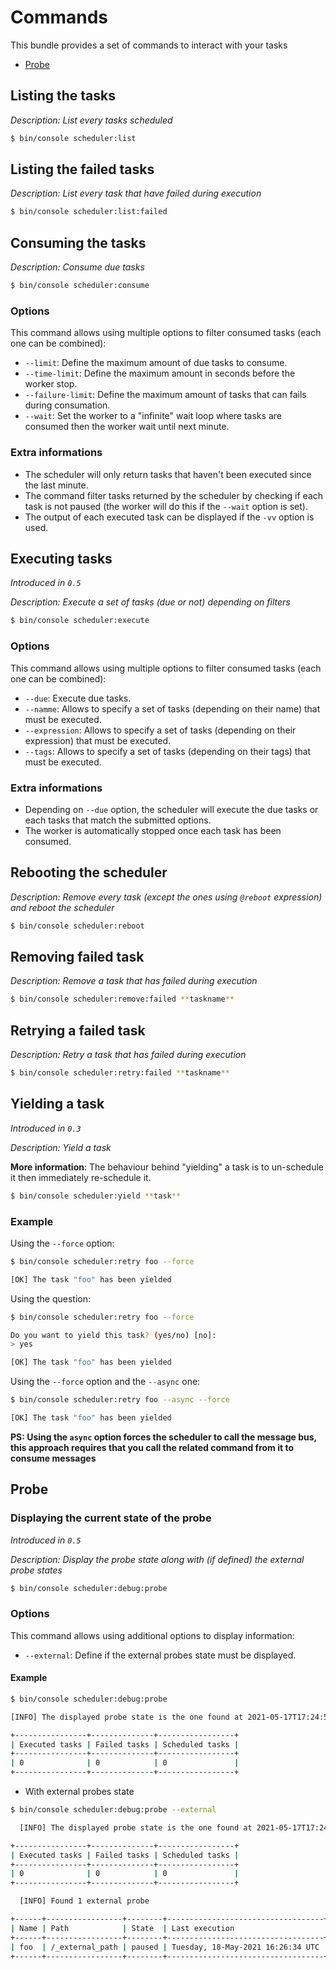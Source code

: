 # Commands

This bundle provides a set of commands to interact with your tasks

- [Probe](#probe)

## Listing the tasks

_Description: List every tasks scheduled_

```bash
$ bin/console scheduler:list
```

## Listing the failed tasks

_Description: List every task that have failed during execution_

```bash
$ bin/console scheduler:list:failed
```

## Consuming the tasks

_Description: Consume due tasks_

```bash
$ bin/console scheduler:consume
```

### Options

This command allows using multiple options to filter consumed tasks (each one can be combined):

- `--limit`: Define the maximum amount of due tasks to consume.
- `--time-limit`: Define the maximum amount in seconds before the worker stop.
- `--failure-limit`: Define the maximum amount of tasks that can fails during consumation.
- `--wait`: Set the worker to a "infinite" wait loop where tasks are consumed then the worker wait until next minute.

### Extra informations

- The scheduler will only return tasks that haven't been executed since the last minute.
- The command filter tasks returned by the scheduler by checking if each task is not paused 
  (the worker will do this if the `--wait` option is set).
- The output of each executed task can be displayed if the `-vv` option is used.

## Executing tasks

_Introduced in `0.5`_

_Description: Execute a set of tasks (due or not) depending on filters_

```bash
$ bin/console scheduler:execute
```

### Options

This command allows using multiple options to filter consumed tasks (each one can be combined):

- `--due`: Execute due tasks.
- `--namme`: Allows to specify a set of tasks (depending on their name) that must be executed.
- `--expression`: Allows to specify a set of tasks (depending on their expression) that must be executed.
- `--tags`: Allows to specify a set of tasks (depending on their tags) that must be executed.

### Extra informations

- Depending on `--due` option, the scheduler will execute the due tasks or each tasks that match the submitted options.
- The worker is automatically stopped once each task has been consumed.

## Rebooting the scheduler

_Description: Remove every task (except the ones using `@reboot` expression) and reboot the scheduler_

```bash
$ bin/console scheduler:reboot
```

## Removing failed task

_Description: Remove a task that has failed during execution_

```bash
$ bin/console scheduler:remove:failed **taskname**
```

## Retrying a failed task

_Description: Retry a task that has failed during execution_

```bash
$ bin/console scheduler:retry:failed **taskname**
```

## Yielding a task

_Introduced in `0.3`_

_Description: Yield a task_

**More information**: The behaviour behind "yielding" a task is to un-schedule it 
then immediately re-schedule it.

```bash
$ bin/console scheduler:yield **task**
```

### Example

Using the `--force` option:

```bash
$ bin/console scheduler:retry foo --force

[OK] The task "foo" has been yielded
```

Using the question:

```bash
$ bin/console scheduler:retry foo --force

Do you want to yield this task? (yes/no) [no]:
> yes

[OK] The task "foo" has been yielded
```

Using the `--force` option and the `--async` one:

```bash
$ bin/console scheduler:retry foo --async --force

[OK] The task "foo" has been yielded
```
**PS: Using the `async` option forces the scheduler to call the message bus, this approach requires
that you call the related command from it to consume messages**

## Probe

### Displaying the current state of the probe

_Introduced in `0.5`_

_Description: Display the probe state along with (if defined) the external probe states_

```bash
$ bin/console scheduler:debug:probe
```

### Options

This command allows using additional options to display information:

- `--external`: Define if the external probes state must be displayed.

#### Example

```bash
$ bin/console scheduler:debug:probe

[INFO] The displayed probe state is the one found at 2021-05-17T17:24:56+00:00                                         \n

+----------------+--------------+-----------------+
| Executed tasks | Failed tasks | Scheduled tasks |
+----------------+--------------+-----------------+
| 0              | 0            | 0               |
+----------------+--------------+-----------------+
```

- With external probes state

```bash
$ bin/console scheduler:debug:probe --external

  [INFO] The displayed probe state is the one found at 2021-05-17T17:24:56+00:00                                         \n

+----------------+--------------+-----------------+
| Executed tasks | Failed tasks | Scheduled tasks |
+----------------+--------------+-----------------+
| 0              | 0            | 0               |
+----------------+--------------+-----------------+

  [INFO] Found 1 external probe

+------+-----------------+--------+-----------------------------------+-----------------+
| Name | Path            | State  | Last execution                    | Execution state |
+------+-----------------+--------+-----------------------------------+-----------------+
| foo  | /_external_path | paused | Tuesday, 18-May-2021 16:26:34 UTC | Not executed    |
+------+-----------------+--------+-----------------------------------+-----------------+
```
